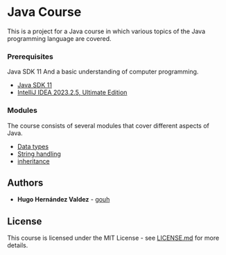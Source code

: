 # Java Course

This is a project for a Java course in which various topics of the Java programming language are covered.

### Prerequisites

Java SDK 11 And a basic understanding of computer programming.

* [Java SDK 11](https://learn.microsoft.com/es-es/java/openjdk/download#openjdk-11)
* [IntelliJ IDEA 2023.2.5, Ultimate Edition](https://www.jetbrains.com/idea/)

### Modules

The course consists of several modules that cover different aspects of Java.

* [Data types](src/main/java/excercises/conditionals/loops/Main.java)
* [String handling](src/main/java/excercises/vars/interpolation/Main.java)
* [inheritance](src/main/java/excercises/inheritance/Main.java)

## Authors

* **Hugo Hernández Valdez** - [gouh](https://github.com/gouh)

## License

This course is licensed under the MIT License - see [LICENSE.md](LICENSE.md) for more details.